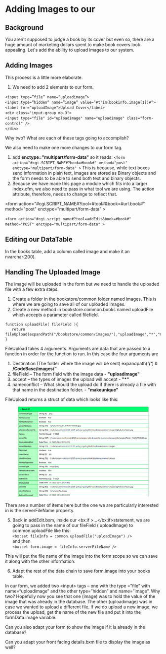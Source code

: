 # Adding Images to our

## Background

You aren't supposed to judge a book by its cover but even so, there are a huge amount of marketing dollars spent to make book covers look appealing. Let's add the ability to upload images to our system.

## Adding Images

This process is a little more elaborate.

1. We need to add 2 elements to our form.

`<input type=”file” name=”uploadimage”>`     \
`<input type=”hidden” name=”image” value=”#trim(bookinfo.image[1])#”>`\
`<label for="uploadImage">Upload Cover</label>`\
`<div class="input-group mb-3">`    \
&#x20;   `<input type="file" id="uploadImage" name="uploadimage" class="form-control" />`    \
&#x20; `</div>`

Why two? What are each of these tags going to accomplish?

We also need to make one more changes to our form tag.

1. add **enctype="multipart/form-data"** so it reads: `<form action="#cgi.SCRIPT_NAME#?book=#book#" method="post" enctype="multipart/form-data" >` This is because, while text boxes send information in plain text, images are stored as Binary objects and the form needs to be able to send both text and binary objects.
2. Because we have made this page a module which fits into a larger index.cfm, we also need to pass in what tool we are using. The action attribute, therefore, needs to change to reflect that.

\<form action="#cgi.SCRIPT\_NAME#?tool=#tool#\&book=#url.book#" method="post" enctype="multipart/form-data" >

`<form action="#cgi.script_name#?tool=addEdit&book=#book#" method="POST" enctype="multipart/form-data" >`

## Editing our DataTable

In the books table, add a column called image and make it an nvarchar(200).

## Handling The Uploaded Image

The image will be uploaded in the form but we need to handle the uploaded file with a few extra steps.&#x20;

1. Create a folder in the bookstore/common folder named images. This is where we are going to save all of our uploaded images.
2. Create a new method in bookstore.common.books named uploadFile which accepts a parameter called filefield.&#x20;

```
function uploadFile( fileField ){
   return fileUpload(expandPath("/bookstore/common/images/"),"uploadImage","*","makeUnique");
}
```

FileUpload takes 4 arguments. Arguments are data that are passed to a function in order for the function to run. In this case the four arguments are

1. Destination (The folder where the image will be sent) expandpath(**'/'**) & **/CodeBase/images/"**
2. fileField – The form field with the image data - **"uploadimage"**
3. accept – the types of images the upload will accept - **"\*"**
4. nameconflict – What should the upload do if there is already a file with that name in the destination folder. - **"makeunique"**

FileUpload returns a struct of data which looks like this:&#x20;

<figure><img src="../.gitbook/assets/image.png" alt=""><figcaption></figcaption></figure>

There are a number of items here but the one we are particularly interested in is the serverFileName property.&#x20;

5. Back in addEdit.bxm, inside our \<bx:if >...\</bx:if>statement, we are going to pass in the name of our fileField ( uploadImage) to common.uploadFile like this:\
   `<bx:set fileInfo = common.uploadFile("uploadImage") />`\
   and then\
   `<bx:set form.image = fileInfo.serverFileName />`

This will put the file name of the image into the form scope so we can save it along with the other information.&#x20;

6. Adapt the rest of the data chain to save form.image into your books table.



In our form, we added two \<input> tags – one with the type =”file” with name=“uploadimage” and the other type=”hidden” and name=”image”. Why two? Hopefully now you see that one (image) was to hold the value of the image that was already in the database. The other (uploadimage) was in case we wanted to upload a different file. If we do upload a new image, we process the upload, get the name of the new file and put it into the formData.image variable.

Can you also adapt your form to show the image if it is already in the database?

Can you adapt your front facing details.bxm file to display the image as well?
